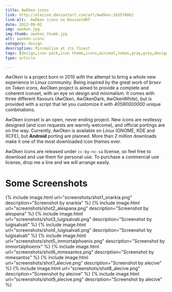 ```yaml
---
title: AwOken icons
link: http://alecive.deviantart.com/art/AwOken-163570862
link-alt:  AwOken icons on DeviantART
date: 2012-09-01
img: awoken.jpg
img-thumb: awoken_thumb.jpg
alt: awoken-icons
category: design
description: Minimalism at its finest
tags: [design,icon pack,icon theme,icons,minimal,token,gray,grey,design,linux,gtk,kde,lxde,ubuntu,xfce,png,arch,fedora,desktop environment,gnome,open source]
type: article

---
```


*AwOken* is a project born in 2010 with the attempt to bring a whole new experience in Linux community. Being inspired by the great work of _brsev_ on *Token icons*, AwOken project is aimed to provide a complete and coherent iconset, with an eye on design and minimalism. It comes with three different flavours (AwOken, AwOkenDark, AwOkenWhite), but is provided with a script that let you customize it with *40590000000* unique combinations.

AwOken iconset is an open, never ending project. New icons are restlessy designed (and icon requests are warmly welcome), and official portings are on the way. Currently, AwOken is available on *Linux* (GNOME, KDE and XCFE), but <b>Android</b> porting are planned. More than *2 million* downloads make it one of the most downloaded icon themes ever.

AwOken icons are released under `cc-by-nc-sa` license, so feel free to download and use them for personal use. To purchase a commercial use license, drop me a line and we will arrange easily.

# Some Screenshots

{% include image.html url="screenshots/shot1_snarkia.png" description="Screenshot by snarkia" %}
{% include image.html url="screenshots/shot2_alespana.png" description="Screenshot by alespana" %}
{% include image.html url="screenshots/shot3_luigisalvati.png" description="Screenshot by luigisalvati" %}
{% include image.html url="screenshots/shot4_luigisalvati.png" description="Screenshot by luigisalvati" %}
{% include image.html url="screenshots/shot5_immortalphoenix.png" description="Screenshot by immortalphoenix" %}
{% include image.html url="screenshots/shot6_mmesantos.png" description="Screenshot by mmesantos" %}
{% include image.html url="screenshots/shot7_alecive.png" description="Screenshot by alecive" %}
{% include image.html url="screenshots/shot8_alecive.png" description="Screenshot by alecive" %}
{% include image.html url="screenshots/shot9_alecive.png" description="Screenshot by alecive" %}

